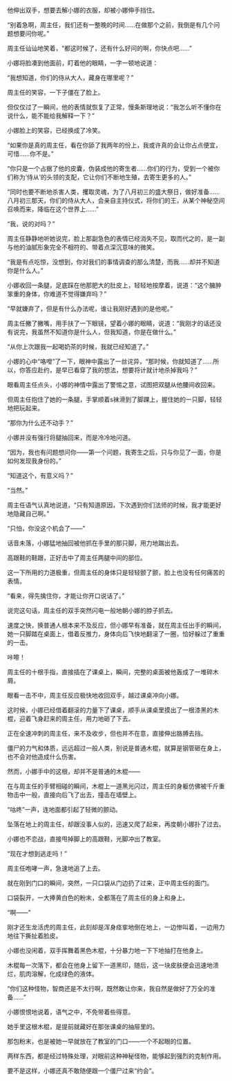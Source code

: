 他伸出双手，想要去解小娜的衣服，却被小娜伸手挡住。

“别着急啊，周主任，我们还有一整晚的时间……在做那个之前，我倒是有几个问题想要问你呢。”

周主任讪讪地笑着，“都这时候了，还有什么好问的啊，你快点吧……”

小娜将脸凑到他面前，盯着他的眼睛，一字一顿地说道：

“我想知道，你们的侍从大人，藏身在哪里呢？”

周主任的笑容，一下子僵在了脸上。

但仅仅过了一瞬间，他的表情就恢复了正常，慢条斯理地说：“我怎么听不懂你在说什么，能不能给我解释一下？”

小娜脸上的笑容，已经换成了冷笑。

“如果你是真的周主任，看在你舔了我两年的份上，我或许真的会让你占点便宜，可惜……你不是。”

“你只是一个占据了他的皮囊，伪装成他的寄生者……你们的行为，受到一个被你们称为‘侍从’的头领的支配，它让你们不断地生殖，去寄生更多的人。”

“同时也要不断地杀害人类，攫取灵魂，为了八月初三的盛大祭日，做好准备……八月初三那天，你们的侍从大人，会亲自主持仪式，将你们的王，从某个神秘空间召唤而来，降临在这个世界上……”

“我，说的对吗？”

周主任静静地听她说完，脸上那副急色的表情已经消失不见，取而代之的，是一副与他的油腻形象完全不相符的、带着点深沉意味的微笑。

“我是有点吃惊，没想到，你对我们的事情调查的那么清楚，而我……却并不知道你是什么人。”

小娜收回一条腿，足底踩在他那肥大的肚皮上，轻轻地按摩着，说道：“这个臃肿笨重的身体，你难道不觉得嫌弃吗？”

“早就嫌弃了，但是有什么办法呢，谁让我刚好遇到的是他呢。”

周主任撇了撇嘴，用手扶了一下眼镜，望着小娜的眼睛，说道：“我刚才的话还没有说完，我虽然不知道你是什么人，但我知道，你是在做什么。”

“从你上次跟我一起喝奶茶的时候，我就已经知道了。”

小娜的心中“咯噔”了一下，眼神中露出了一丝诧异，“那时候，你就知道了……所以，你答应赴约，是早已看穿了我的想法，想要将计就计地杀掉我吗？”

眼看周主任点头，小娜的神情中露出了警惕之意，试图把双腿从他腰间收回来。

但周主任抱住了她的一条腿，手掌顺着s袜滑到了脚踝上，握住她的一只脚，轻轻地把玩起来。

“那你为什么还不动手？”

小娜并没有强行将腿抽回来，而是冷冷地问道。

“因为，我也有问题想问你——第一个问题，我寄生之后，只与你见了一面，你是如何发现我身份的。”

“知道这个，有意义吗？”

“当然。”

周主任语气认真地说道，“只有知道原因，下次遇到你们法师的时候，我才能更好地隐藏自己啊。”

“只怕，你没这个机会了——”

话音未落，小娜猛地抽回被他抓在手里的那只脚，用力地踹出去。

高跟鞋的鞋跟，正好击中了周主任两腿中间的部位。

这一下所用的力道极重，但周主任的身体只是轻轻颤了颤，脸上也没有任何痛苦的表情。

“看来，得先擒住你，才能让你开口说话了。”

说完这句话，周主任的双手突然闪电一般地朝小娜的脖子抓去。

速度之快，换普通人根本来不及反应，但小娜早有准备，就在周主任出手的瞬间，她一只脚踏在桌面上，借着反推力，身体向后飞快地翻滚了一圈，恰好躲过了重重的一击。

咔嚓！

周主任的十根手指，直接插在了课桌上，瞬间，完整的桌面被他轰成了一堆碎木屑。

眼看一击不中，周主任反应极快地收回双手，越过课桌冲向小娜。

这时候，小娜已经借着翻滚的力量下了课桌，顺手从课桌里摸出了一根漆黑的木棍，迎着飞身赶来的周主任，用力地砸了下去。

正在全速冲刺的周主任，来不及收步，但也并不在意，直接伸出胳膊去挡。

僵尸的力气和体质，远远超过一般人类，别说是普通木棍，就算是钢管砸在身上，也不会对他造成什么伤害。

然而，小娜手中的这根，却并不是普通的木棍——

在与周主任的手臂相碰的瞬间，木棍上一道黑光闪过，周主任的身躯仿佛被千斤重物击中一般，直接向后飞了出去，撞击在墙壁上。

“咕咚”一声，连地面都引起了轻微的颤动。

坠落在地上的周主任，却跟没事人似的，迅速又爬了起来，再度朝小娜扑了过去。

小娜也不恋战，直接甩掉脚上的高跟鞋，光脚冲出了教室。

“现在才想到逃走吗！”

周主任咆哮一声，急速地追了上去。

就在刚到门口的瞬间，突然，一只口袋从门边扔了过来，正中周主任的面门。

口袋裂开，一大捧黄白色的粉末，全都落在了周主任的身上和身上。

“啊——”

刚才还生龙活虎的周主任，此刻却是浑身痉挛地倒在地上，一边惨叫着，一边用力地往下撕扯着脸皮。

小娜也没闲着，双手挥舞着黑色木棍，十分暴力地一下下地抽打在他身上。

木棍每一次落下，都会在他身上留下一道黑印，随后，这一块皮肤便会迅速地溃烂，肌肉溶解，化成绿色的液体。

“你们这种怪物，智商还是不太行啊，既然敢让你来，我自然是做好了万全的准备……”

小娜恨恨地说着，语气之中，不免带着些得意。

她手里这根木棍，是提前就藏好在那张课桌的抽屉里的。

那包粉末，也是被她一早就放在了教室的门口——一个不起眼的位置。

两样东西，都是经过特殊处理，对眼前这种神秘怪物，能够起到强烈的克制作用。

要不是这样，小娜还真不敢随便跟一个僵尸过来“约会”。
